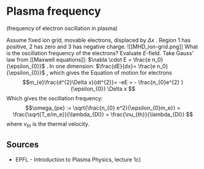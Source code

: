 # Plasma frequency
(frequency of electron oscillation in plasma)

Assume fixed ion grid, movable electrons, displaced by $\Delta x$ . Region 1 has positive, 2 has zero and 3 has negative charge.
![[MHD_ion-grid.png]]
What is the oscillation frequency of the electrons? Evaluate $E$-field. Take Gauss' law from [[Maxwell equations]]: $\nabla \cdot E = \frac{e n_0}{\epsilon_{0}}$ .  In one dimension: $\frac{dE}{dx}= \frac{e n_0}{\epsilon_{0}}$ , which gives the Equation of motion for electrons
$$m_{e}\frac{d^{2}\Delta x}{dt^{2}}= -eE = - \frac{n_{0}e^{2} }{\epsilon_{0}} \Delta x  $$
Which gives the oscillation frequency:
$$\omega_{pe} := \sqrt{\frac{n_{0} e^2}{\epsilon_{0}m_e}} = \frac{\sqrt{T_e/m_e}}{\lambda_{Dl}} = \frac{\nu_{th}}{\lambda_{Dl}} $$
where $\nu_{th}$ is the thermal velocity.



## Sources
- EPFL - Introduction to Plasma Physics, lecture 1c)